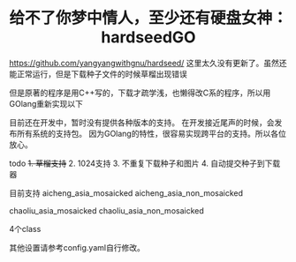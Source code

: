 <h1 align="center">给不了你梦中情人，至少还有硬盘女神：hardseedGO</h1>

https://github.com/yangyangwithgnu/hardseed/
这里太久没有更新了。虽然还能正常运行，但是下载种子文件的时候草榴出现错误

但是原著的程序是用C++写的，下载才疏学浅，也懒得改C系的程序，所以用GOlang重新实现以下

目前还在开发中，暂时没有提供各种版本的支持。
在开发接近尾声的时候，会发布所有系统的支持包。
因为GOlang的特性，很容易实现跨平台的支持。所以各位放心。


todo
~~1. 草榴支持~~
2. 1024支持
3. 不重复下载种子和图片
4. 自动提交种子到下载器

目前支持
aicheng_asia_mosaicked
aicheng_asia_non_mosaicked

chaoliu_asia_mosaicked
chaoliu_asia_non_mosaicked

4个class

其他设置请参考config.yaml自行修改。
